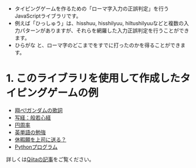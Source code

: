 * タイピングゲームを作るための「ローマ字入力の正誤判定」を行うJavaScriptライブラリです。
* 例えば「ひっしゅう」は、hisshuu, hisshilyuu, hiltushilyuuなどと複数の入力パターンがありますが、それらを網羅した入力正誤判定を行うことができます。
* ひらがな と、ローマ字のどこまでをすでに打ったのかを得ることができます。

# 1. このライブラリを使用して作成したタイピングゲームの例

* [翔べ!ガンダムの歌詞](https://toyohisa2nakada.github.io/typing/simple_typing_game.html?%5B%5B%22%E3%82%82%E3%81%88%E3%81%82%E3%81%8C%E3%82%8C%22%2C%22%E7%87%83%E3%81%88%E4%B8%8A%E3%82%8C%22%5D%2C%5B%22%E3%82%82%E3%81%88%E3%81%82%E3%81%8C%E3%82%8C%22%2C%22%E7%87%83%E3%81%88%E4%B8%8A%E3%82%8C%22%5D%2C%5B%22%E3%82%82%E3%81%88%E3%81%82%E3%81%8C%E3%82%8C%22%2C%22%E7%87%83%E3%81%88%E4%B8%8A%E3%81%8C%E3%82%8C%22%5D%2C%5B%22%E3%81%8C%E3%82%93%E3%81%A0%E3%82%80%22%2C%22%E3%82%AC%E3%83%B3%E3%83%80%E3%83%A0%22%5D%2C%5B%22%E3%81%8D%E3%81%BF%E3%82%88%22%2C%22%E5%90%9B%E3%82%88%22%5D%2C%5B%22%E3%81%AF%E3%81%97%E3%82%8C%22%2C%22%E8%B5%B0%E3%82%8C%22%5D%2C%5B%22%E3%81%BE%E3%81%A0%E3%81%84%E3%81%8B%E3%82%8A%E3%81%AB%E3%82%82%E3%81%88%E3%82%8B%22%2C%22%E3%81%BE%E3%81%A0%E6%80%92%E3%82%8A%E3%81%AB%E7%87%83%E3%81%88%E3%82%8B%22%5D%2C%5B%22%E3%81%A8%E3%81%86%E3%81%97%E3%81%8C%E3%81%82%E3%82%8B%E3%81%AA%E3%82%89%22%2C%22%E9%97%98%E5%BF%97%E3%81%8C%E3%81%82%E3%82%8B%E3%81%AA%E3%82%89%22%5D%2C%5B%22%E3%81%8D%E3%82%87%E3%81%A0%E3%81%84%E3%81%AA%E3%81%A6%E3%81%8D%E3%82%92%22%2C%22%E5%B7%A8%E5%A4%A7%E3%81%AA%E6%95%B5%E3%82%92%22%5D%2C%5B%22%E3%81%86%E3%81%A6%E3%82%88%22%2C%22%E8%A8%8E%E3%81%A6%E3%82%88%22%5D%2C%5B%22%E3%81%86%E3%81%A6%E3%82%88%22%2C%22%E8%A8%8E%E3%81%A6%E3%82%88%22%5D%2C%5B%22%E3%81%86%E3%81%A6%E3%82%88%22%2C%22%E8%A8%8E%E3%81%A6%E3%82%88%22%5D%2C%5B%22%E3%81%9B%E3%81%84%E3%81%8E%E3%81%AE%E3%81%84%E3%81%8B%E3%82%8A%E3%82%92%22%2C%22%E6%AD%A3%E7%BE%A9%E3%81%AE%E6%80%92%E3%82%8A%E3%82%92%22%5D%2C%5B%22%E3%81%B6%E3%81%A4%E3%81%91%E3%82%8D%22%2C%22%E3%81%B6%E3%81%A4%E3%81%91%E3%82%8D%22%5D%2C%5B%22%E3%81%8C%E3%82%93%E3%81%A0%E3%82%80%22%2C%22%E3%82%AC%E3%83%B3%E3%83%80%E3%83%A0%22%5D%2C%5B%22%E3%81%8D%E3%81%A9%E3%81%86%E3%81%9B%E3%82%93%E3%81%97%22%2C%22%E6%A9%9F%E5%8B%95%E6%88%A6%E5%A3%AB%22%5D%2C%5B%22%E3%81%8C%E3%82%93%E3%81%A0%E3%82%80%22%2C%22%E3%82%AC%E3%83%B3%E3%83%80%E3%83%A0%22%5D%2C%5B%22%E3%81%8C%E3%82%93%E3%81%A0%E3%82%80%22%2C%22%E3%82%AC%E3%83%B3%E3%83%80%E3%83%A0%22%5D%5D)
* [写経：般若心経](simple_typing_game.html?%5B%5B%22%E3%81%B6%E3%81%A3%E3%81%9B%E3%81%A4%E3%81%BE%E3%81%8B%E3%81%AF%E3%82%93%E3%81%AB%E3%82%83%E3%81%AF%E3%82%89%E3%81%BF%E3%81%9F%E3%81%97%E3%82%93%E3%81%8E%E3%82%87%E3%81%86%22%2C%22%E4%BB%8F%E8%AA%AC%E6%91%A9%E8%A8%B6%E8%88%AC%E8%8B%A5%E6%B3%A2%E7%BE%85%E8%9C%9C%E5%A4%9A%E5%BF%83%E7%B5%8C%22%5D%2C%5B%22%E3%81%8B%E3%82%93%E3%81%98%E3%81%96%E3%81%84%E3%81%BC%E3%81%95%E3%81%8E%E3%82%87%E3%81%86%E3%81%98%E3%82%93%E3%81%AF%E3%82%93%E3%81%AB%E3%82%83%E3%81%AF%E3%82%89%E3%81%BF%E3%81%9F%22%2C%22%E8%A6%B3%E8%87%AA%E5%9C%A8%E8%8F%A9%E8%96%A9%E8%A1%8C%E6%B7%B1%E8%88%AC%E8%8B%A5%E6%B3%A2%E7%BE%85%E8%9C%9C%E5%A4%9A%22%5D%2C%5B%22%E3%81%98%E3%81%97%E3%82%87%E3%81%86%E3%81%91%E3%82%93%E3%81%94%E3%81%86%E3%82%93%E3%81%8B%E3%81%84%E3%81%8F%E3%81%A9%E3%81%84%E3%81%A3%E3%81%95%E3%81%84%E3%81%8F%E3%82%84%E3%81%8F%22%2C%22%E6%99%82%E7%85%A7%E8%A6%8B%E4%BA%94%E8%98%8A%E7%9A%86%E7%A9%BA%E5%BA%A6%E4%B8%80%E5%88%87%E8%8B%A6%E5%8E%84%22%5D%2C%5B%22%E3%81%97%E3%82%83%E3%82%8A%E3%81%97%E3%81%97%E3%81%8D%E3%81%B5%E3%81%84%E3%81%8F%E3%81%86%E3%81%8F%E3%81%86%E3%81%B5%E3%81%84%E3%81%97%E3%81%8D%E3%81%97%E3%81%8D%E3%81%9D%E3%81%8F%E3%81%9C%22%2C%22%E8%88%8E%E5%88%A9%E5%AD%90%E8%89%B2%E4%B8%8D%E7%95%B0%E7%A9%BA%E7%A9%BA%E4%B8%8D%E7%95%B0%E8%89%B2%E8%89%B2%E5%8D%B3%E6%98%AF%22%5D%2C%5B%22%E3%81%8F%E3%81%86%E3%81%8F%E3%81%86%E3%81%9D%E3%81%8F%E3%81%9C%E3%81%97%E3%81%8D%E3%81%98%E3%82%85%E3%81%9D%E3%81%86%E3%81%8E%E3%82%87%E3%81%86%E3%81%97%E3%81%8D%E3%82%84%E3%81%8F%E3%81%B6%E3%81%AB%E3%82%87%E3%81%9C%22%2C%22%E7%A9%BA%E7%A9%BA%E5%8D%B3%E6%98%AF%E8%89%B2%E5%8F%97%E6%83%B3%E8%A1%8C%E8%AD%98%E4%BA%A6%E5%BE%A9%E5%A6%82%E6%98%AF%22%5D%5D)
* [円周率](simple_typing_game.html?%5B%5B%223.%22%2C%221%E6%A1%81%E7%9B%AE%E3%81%A8%E5%B0%8F%E6%95%B0%E7%82%B9%22%5D%2C%5B%22141592653589%22%2C%22%E5%B0%8F%E6%95%B0%E7%82%B91%E6%A1%81%E7%9B%AE%E3%81%8B%E3%82%8912%E6%A1%81%E7%9B%AE%22%5D%2C%5B%22793238462643%22%2C%22%E5%B0%8F%E6%95%B0%E7%82%B913%E6%A1%81%E7%9B%AE%E3%81%8B%E3%82%8924%E6%A1%81%E7%9B%AE%22%5D%2C%5B%22383279502884%22%2C%22%E5%B0%8F%E6%95%B0%E7%82%B925%E6%A1%81%E7%9B%AE%E3%81%8B%E3%82%8936%E6%A1%81%E7%9B%AE%22%5D%2C%5B%22197169399375%22%2C%22%E5%B0%8F%E6%95%B0%E7%82%B937%E6%A1%81%E7%9B%AE%E3%81%8B%E3%82%8948%E6%A1%81%E7%9B%AE%22%5D%2C%5B%22105820974944%22%2C%22%E5%B0%8F%E6%95%B0%E7%82%B949%E6%A1%81%E7%9B%AE%E3%81%8B%E3%82%8960%E6%A1%81%E7%9B%AE%22%5D%2C%5B%22592307816406%22%2C%22%E5%B0%8F%E6%95%B0%E7%82%B961%E6%A1%81%E7%9B%AE%E3%81%8B%E3%82%8972%E6%A1%81%E7%9B%AE%22%5D%2C%5B%22286208998628%22%2C%22%E5%B0%8F%E6%95%B0%E7%82%B973%E6%A1%81%E7%9B%AE%E3%81%8B%E3%82%8984%E6%A1%81%E7%9B%AE%22%5D%2C%5B%22034825342117%22%2C%22%E5%B0%8F%E6%95%B0%E7%82%B985%E6%A1%81%E7%9B%AE%E3%81%8B%E3%82%8996%E6%A1%81%E7%9B%AE%22%5D%5D)
* [英単語の勉強](simple_typing_game.html?%5B%5B%22invade%22%2C%22%E4%BE%B5%E7%95%A5%E3%81%99%E3%82%8B%22%5D%2C%5B%22lift%22%2C%22%E4%B8%8A%E3%81%92%E3%82%8B%22%5D%2C%5B%22mental%22%2C%22%E7%B2%BE%E7%A5%9E%E3%81%AE%22%5D%2C%5B%22majority%22%2C%22%E5%A4%A7%E5%A4%9A%E6%95%B0%E3%80%81%E5%A4%A7%E9%83%A8%E5%88%86%22%5D%2C%5B%22quiet%22%2C%22%E9%9D%99%E3%81%8B%E3%81%AA%22%5D%2C%5B%22stay%22%2C%22%E6%B3%8A%E3%81%BE%E3%82%8B%E3%80%81%E6%BB%9E%E5%9C%A8%E3%81%99%E3%82%8B%22%5D%2C%5B%22thin%22%2C%22%E8%96%84%E3%81%84%E3%80%81%E7%B4%B0%E3%81%84%22%5D%5D)
* [休暇願を上司に送る？](simple_typing_game.html?%5B%5B%22%E3%81%8A%E3%81%A4%E3%81%8B%E3%82%8C%E3%81%95%E3%81%BE%E3%81%A7%E3%81%99%E3%80%82%22%2C%22%E3%81%8A%E7%96%B2%E3%82%8C%E6%A7%98%E3%81%A7%E3%81%99%E3%80%82%22%5D%2C%5B%22%E3%81%93%E3%81%AE%E3%81%9F%E3%81%B3%22%2C%22%E3%81%93%E3%81%AE%E5%BA%A6%22%5D%2C%5B%22%E3%82%86%E3%81%86%E3%81%8D%E3%82%85%E3%81%86%E3%81%8D%E3%82%85%E3%81%86%E3%81%8B%E3%82%92%22%2C%22%E6%9C%89%E7%B5%A6%E4%BC%91%E6%9A%87%E3%82%92%22%5D%2C%5B%22%E3%81%97%E3%82%85%E3%81%A8%E3%81%8F%E3%81%97%E3%81%9F%E3%81%8F%22%2C%22%E5%8F%96%E5%BE%97%E3%81%97%E3%81%9F%E3%81%8F%22%5D%2C%5B%22%E3%81%93%E3%81%93%E3%81%AB%22%2C%22%E3%81%93%E3%81%93%E3%81%AB%22%5D%2C%5B%22%E3%81%8A%E3%81%A8%E3%81%A9%E3%81%91%E3%81%84%E3%81%9F%E3%81%97%E3%81%BE%E3%81%99%E3%80%82%22%2C%22%E3%81%8A%E5%B1%8A%E3%81%91%E3%81%84%E3%81%9F%E3%81%97%E3%81%BE%E3%81%99%E3%80%82%22%5D%5D)
* [Pythonプログラム](simple_typing_game.html?%5B%5B%22import%20random%5Cnrandom.seed(0)%5Cnar%20%3D%20%5Brandom.random()%20for%20i%20in%20range(16)%5D%5Cnprint(f%5C%22list%3D%7Bar%7D%5C%22)%5Cnsum_gusu_idx%20%3D%200%5Cnfor%20i%2Cv%20in%20enumerate(ar)%3A%5Cn%20%20%20%20if%20i%20%25%202%20%3D%3D%200%3A%5Cn%20%20%20%20%20%20%20%20sum_gusu_idx%20%2B%3D%20v%5Cnprint(f%5C%22the%20sum%20of%20the%20numbers%20at%20even%20indices%20is%20%7Bsum_gusu_idx%7D.%5C%22)%22%5D%5D)



詳しくは[Qiitaの記事](https://qiita.com/toyohisa/items/17c8c0c8342b894e2470)をご覧ください。
